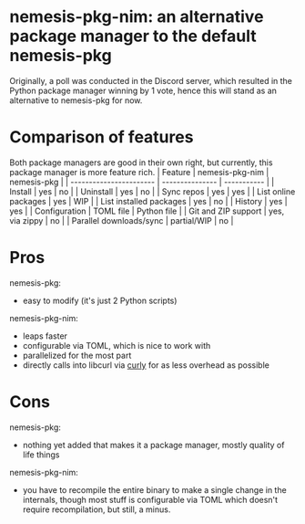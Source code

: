 # nemesis-pkg-nim: an alternative package manager to the default nemesis-pkg
Originally, a poll was conducted in the Discord server, which resulted in the Python
package manager winning by 1 vote, hence this will stand as an alternative to nemesis-pkg for now.

# Comparison of features
Both package managers are good in their own right, but currently, this package manager is more feature rich.
| Feature                 | nemesis-pkg-nim | nemesis-pkg |
| ----------------------- | --------------- | ----------- |
| Install                 | yes             | no          |
| Uninstall               | yes             | no          |
| Sync repos              | yes             | yes         |
| List online packages    | yes             | WIP          |
| List installed packages | yes             | no          |
| History                 | yes             | yes         |
| Configuration           | TOML file       | Python file |
| Git and ZIP support     | yes, via zippy  | no          |
| Parallel downloads/sync | partial/WIP     | no          |

# Pros
nemesis-pkg:
- easy to modify (it's just 2 Python scripts)

nemesis-pkg-nim:
- leaps faster
- configurable via TOML, which is nice to work with
- parallelized for the most part
- directly calls into libcurl via [curly](https://github.com/guzba/curly) for as less overhead as possible

# Cons
nemesis-pkg:
- nothing yet added that makes it a package manager, mostly quality of life things

nemesis-pkg-nim:
- you have to recompile the entire binary to make a single change in the internals, though most stuff is configurable via TOML which doesn't require recompilation, but still, a minus.
